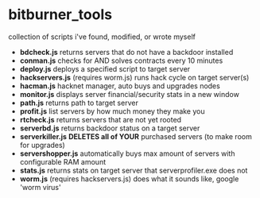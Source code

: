 # bitburner_tools
collection of scripts i've found, modified, or wrote myself

- **bdcheck.js** returns servers that do not have a backdoor installed
- **conman.js** checks for AND solves contracts every 10 minutes
- **deploy.js** deploys a specified script to target server
- **hackservers.js** (requires worm.js) runs hack cycle on target server(s)
- **hacman.js** hacknet manager, auto buys and upgrades nodes
- **monitor.js** displays server financial/security stats in a new window
- **path.js** returns path to target server
- **profit.js** list servers by how much money they make you
- **rtcheck.js** returns servers that are not yet rooted
- **serverbd.js** returns backdoor status on a target server
- **serverkiller.js** **DELETES all of YOUR** purchased servers (to make room for upgrades)
- **servershopper.js** automatically buys max amount of servers with configurable RAM amount
- **stats.js** returns stats on target server that serverprofiler.exe does not
- **worm.js** (requires hackservers.js) does what it sounds like, google 'worm virus'
